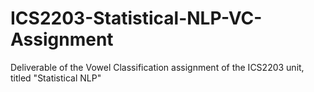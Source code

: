 # ICS2203-Statistical-NLP-VC-Assignment
Deliverable of the Vowel Classification assignment of the ICS2203 unit, titled "Statistical NLP"
